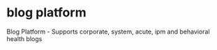 # blog platform
 Blog Platform - Supports corporate, system, acute, ipm and behavioral health blogs
